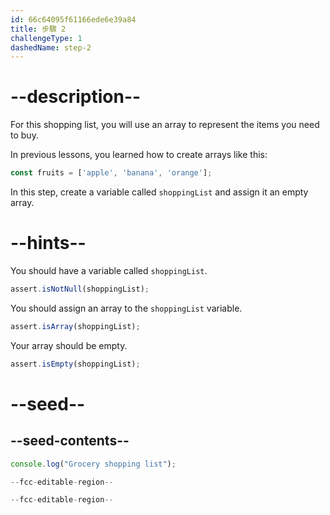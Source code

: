 ```yaml
---
id: 66c64095f61166ede6e39a84
title: 步驟 2
challengeType: 1
dashedName: step-2
---
```


# --description--

For this shopping list, you will use an array to represent the items you need to buy.

In previous lessons, you learned how to create arrays like this:

```js
const fruits = ['apple', 'banana', 'orange'];
```

In this step, create a variable called `shoppingList` and assign it an empty array.

# --hints--

You should have a variable called `shoppingList`.

```js
assert.isNotNull(shoppingList);
```

You should assign an array to the `shoppingList` variable.

```js
assert.isArray(shoppingList);
```

Your array should be empty.

```js
assert.isEmpty(shoppingList);
```

# --seed--

## --seed-contents--

```js
console.log("Grocery shopping list");

--fcc-editable-region--

--fcc-editable-region--
```
